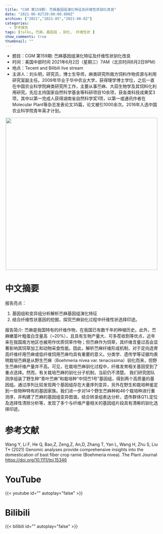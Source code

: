 ```yaml
---
title: "CGM 第159期: 苎麻基因组演化特征及纤维性状驯化改良"
date: "2021-06-02T20:00:00.000Z"
archive: ["2021","2021-05","2021-06-02"]
categories:
  - 学术报告
tags: [talks, 苎麻，基因组 ，驯化， 纤维性状 ]
show_comments: true
thumbnail: ""
---
```


- 题目：CGM 第159期: 苎麻基因组演化特征及纤维性状驯化改良
- 时间：美国中部时间 2021年6月2日（星期三）7AM（北京时间6月2日9PM）
- 地点：Tecent and Bilibili live stream
- 主讲人：刘头明，研究员，博士生导师，麻类研究所南方饲料作物资源与利用研究室副主任。2009年毕业于华中农业大学，获得理学博士学位，之后一直在中国农业科学院麻类研究所工作，主要从事苎麻、大蒜生物学及其饲料化利用研究。先后主持国家自然科学基金等科研项目10余项，获各类科技成果奖3项，其中以第一完成人获得湖南省自然科学奖1项，以第一或通讯作者在Molecular Plant等杂志发表论文35篇，论文被引1000余次。2016年入选中国农业科学院青年英才计划。


<div align="center">
<img src="https://i.loli.net/2021/06/02/5H2qg36vOcldyVX.png" height=500>
</div>

# 中文摘要

报告亮点：
1.	基因组和变异组分析解析苎麻基因组演化特征
2.	结合纤维性状基因的挖掘，探究苎麻驯化过程中纤维性状选择印迹。

报告简介:
苎麻是我国特有的纤维作物，在我国已有数千年的种植历史。此外，苎麻嫩茎叶粗蛋白含量高（~20%），且具有生物产量大、可多茬收割等优点，近年来在我国南方地区也被用作优质饲草作物；但苎麻作为饲草，其纤维含量过高会显著影响其饲草加工和动物采食性能。因此，解析苎麻纤维形成机制，对于定向选育高纤维纤用苎麻或低纤维饲用苎麻均具有重要的意义。分类学、遗传学等证据均表明栽培苎麻是从野生苎麻（Boehmeria nivea var. tenacissima）驯化而来，但野生苎麻纤维产量并不高。可见，在栽培苎麻驯化过程中，纤维发育相关基因受到了重点选择。然而，有关栽培苎麻的驯化分子机制，当前仍不清楚。
我们研究团队测序组装了野生种“青叶苎麻”和栽培种“中饲苎1号”基因组，得到两个高质量的基因组。通过序列比较发现两个基因组存在大量序列变异，另外在野生和栽培种鉴定到一些物种特有的基因家族。我们进一步对14个野生苎麻种和46个栽培种进行重测序，并构建了苎麻的基因组变异图谱。结合转录组表达分析，遗传群体QTL定位及选择性清除分析等，发现了多个与纤维产量相关的基因组片段具有清晰的驯化选择印迹。


# 参考文献

Wang Y, Li F, He Q, Bao,Z, Zeng,Z, An,D, Zhang T, Yan L, Wang H, Zhu S, Liu T* (2021) Genomic analyses provide comprehensive insights into the domestication of bast fiber crop ramie (Boehmeria nivea). The Plant Journal https://doi.org/10.1111/tpj.15346

# YouTube

{{< youtube id="" autoplay="false" >}}

# Bilibili

{{< bilibili id="" autoplay="false" >}}

